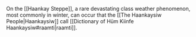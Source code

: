 On the [[Haankay Steppe]], a rare devastating class weather phenomenon, most commonly in winter, can occur that the [[The Haankaysiw People|Haankaysiw]] call [[Dictionary of Hüm Kiinfe Haankaysiw#raamti|raamti]].